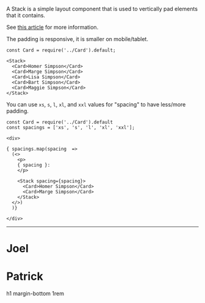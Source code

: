 A Stack is a simple layout component that is used to vertically pad elements
that it contains.

See [this article](https://every-layout.dev/layouts/stack/) for more information.

The padding is responsive, it is smaller on mobile/tablet.

```
const Card = require('../Card').default;

<Stack>
  <Card>Homer Simpson</Card>
  <Card>Marge Simpson</Card>
  <Card>Lisa Simpson</Card>
  <Card>Bart Simpson</Card>
  <Card>Maggie Simpson</Card>
</Stack>
```

You can use `xs`, `s`, `l`, `xl`, and `xxl` values for "spacing" to have less/more padding.

```
const Card = require('../Card').default
const spacings = ['xs', 's', 'l', 'xl', 'xxl'];

<div>

{ spacings.map(spacing  =>
  (<>
    <p>
    { spacing }:
    </p>

    <Stack spacing={spacing}>
      <Card>Homer Simpson</Card>
      <Card>Marge Simpson</Card>
    </Stack>
  </>)
  )}

</div>
```


---


<Stack spacing='xs'>
    <Card>
        <h1 class='u-mb-m'>Joel</h1>
    </Card>
    <Card>
        <h1>Patrick</h1>
    </Card>
</Stack>

h1 
  margin-bottom 1rem


